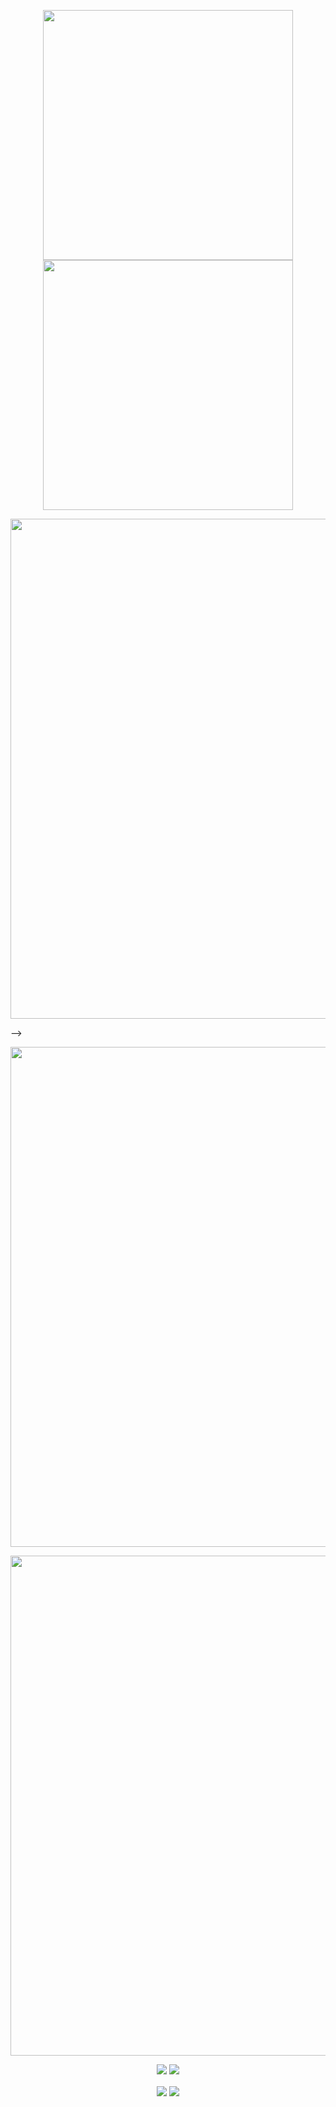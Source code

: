 <!-- <p align="center">
    <img src="https://capsule-render.vercel.app/api?type=waving&color=timeGradient&height=300&&section=header&text=Hello%20World&fontSize=90&fontAlign=50&fontAlignY=30&desc=i%20am%20yqqyyq!&descAlign=50&descSize=30&descAlignY=60&animation=twinkling" />
</p>
<p align="center">
    <img width="800" src="https://readme-typing-svg.demolab.com?font=Orbitron&size=22&pause=1000&center=true&vCenter=true&random=false&width=600&lines=Welcome+my+page!;I+am+programming!" />
</p> -->
<p align="center">
    <!-- https://github.com/anuraghazra/github-readme-stats -->
    <!-- rules: https://github.com/anuraghazra/github-readme-stats/blob/master/src/calculateRank.js -->
    <img width="400" src="https://github-readme-stats.vercel.app/api?username=yqqyyq&theme=transparent&show_icons=true&hide_border=true&show=reviews,discussions_started&hide_title=true&hide=contribs&number_format=long&count_private=true" />
    <!-- https://github.com/DenverCoder1/github-readme-streak-stats -->
    <img width="400" src="https://streak-stats.demolab.com?user=yqqyyq&theme=transparent&hide_border=true" />
</p>
<!-- <p align="center">
    <!-- https://github.com/Ashutosh00710/github-readme-activity-graph -->
    <img width="800" src="https://github-readme-activity-graph.vercel.app/graph?username=yqqyyq&theme=github-compact&hide_border=true&area=true&custom_title=Contribution%20Graph" />
</p> -->
<p align="center">
    <!-- https://github.com/ryo-ma/github-profile-trophy -->
    <!-- rules: https://github.com/ryo-ma/github-profile-trophy/blob/master/src/trophy.ts -->
    <img width="800" src="https://github-profile-trophy.vercel.app/?username=yqqyyq&no-bg=true&no-frame=true&theme=algolia" />
</p>
<p align="center">
    <!-- https://github.com/LelouchFR/skill-icons -->
    <img width="800" src="https://go-skill-icons.vercel.app/api/icons?i=py,java,html,css,js,md&titles=true">
</p>
<p align="center">
    <!-- https://github.com/badges/shields -->
    <a href="https://github.com/yqqyyq"><img src="https://img.shields.io/badge/GitHub-yqqyyq-blue?logo=github" /></a>
    <a href="https://gitee.com/yqqyyq"><img src="https://img.shields.io/badge/Gitee-yqqyyq-blue?logo=gitee" /></a>
</p>
<p align="center">
    <img align="center" src="https://github-readme-stats.vercel.app/api/wakatime?username=yqqyyq&theme=transparent&hide_border=true&layout=compact&langs_count=22" />
    <img align="center" src="https://github-readme-stats.vercel.app/api/top-langs/?username=yqqyyq&theme=transparent&hide_border=true&layout=donut-vertical&langs_count=6" />
</p>
<!-- <p align="center">
    <img src="https://capsule-render.vercel.app/api?type=waving&color=timeGradient&height=300&&section=footer&text=End&fontSize=90&fontAlign=50&fontAlignY=70&desc=Bug!&descAlign=50&descSize=30&descAlignY=40&animation=twinkling" />
</p> -->
